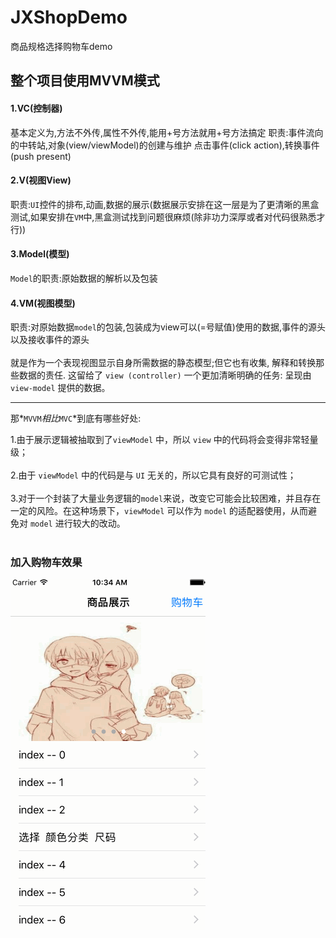 # JXShopDemo
商品规格选择购物车demo

## 整个项目使用MVVM模式

<p>

#### 1.VC(控制器)
基本定义为,方法不外传,属性不外传,能用+号方法就用+号方法搞定
职责:事件流向的中转站,对象(view/viewModel)的创建与维护
点击事件(click action),转换事件(push present)

#### 2.V(视图View)
职责:`UI`控件的排布,动画,数据的展示(数据展示安排在这一层是为了更清晰的黑盒测试,如果安排在`VM`中,黑盒测试找到问题很麻烦(除非功力深厚或者对代码很熟悉才行))

#### 3.Model(模型)
`Model`的职责:原始数据的解析以及包装

#### 4.VM(视图模型)
职责:对原始数据`model`的包装,包装成为view可以(=号赋值)使用的数据,事件的源头以及接收事件的源头
</br><br />
就是作为一个表现视图显示自身所需数据的静态模型;但它也有收集, 解释和转换那些数据的责任. 这留给了 `view (controller)` 一个更加清晰明确的任务: 呈现由 `view-model` 提供的数据。

</p>

****
那*`MVVM`*相比*`MVC`*到底有哪些好处:

1.由于展示逻辑被抽取到了`viewModel` 中，所以 `view` 中的代码将会变得非常轻量级；</br><br />
2.由于 `viewModel` 中的代码是与 `UI` 无关的，所以它具有良好的可测试性；</br><br />
3.对于一个封装了大量业务逻辑的`model`来说，改变它可能会比较困难，并且存在一定的风险。在这种场景下，`viewModel` 可以作为 `model` 的适配器使用，从而避免对 `model` 进行较大的改动。</br><br />

### 加入购物车效果
![image](https://github.com/HJXIcon/JXShopDemo/blob/master/JXShopDemo/images/chooseGood.gif)
